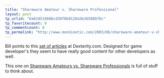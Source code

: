 ```yaml
---
title: "Shareware Amateur v. Shareware Professional"
layout: post
tp_urlid: "6a010534988cd3970b0120a5b36588970c"
tp_favoritecount: 0
tp_commentcount: 0
tp_permalink: "http://www.monkinetic.com/2003/06/shareware-amateur-v-shareware-professional.html"
---
```

Bill points to this <a href="http://www.dexterity.com/articles/">set of articles</a> at Dexterity.com. Designed for game developer&#39;s they seem to have really good content for other developers as well.

This one on <a href="http://www.dexterity.com/articles/shareware-amateurs-vs-shareware-professionals.htm">Shareware Amateurs vs. Shareware Professionals</a> is full of stuff to think about.
